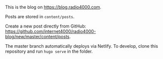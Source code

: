 This is the blog on https://blog.radio4000.com.

Posts are stored in `content/posts`.

Create a new post directly from GitHub:
https://github.com/internet4000/radio4000-blog/new/master/content/posts.

The master branch automatically deploys via Netlify. To develop, clone this repository and run `hugo serve` in the folder.
